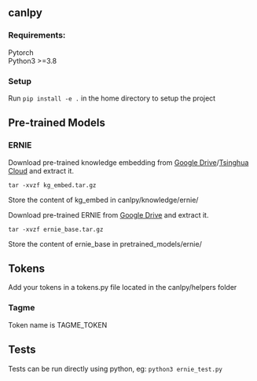 ## canlpy

### Requirements:

Pytorch  
Python3 >=3.8  

### Setup

Run ```pip install -e .``` in the home directory to setup the project

## Pre-trained Models

### ERNIE

Download pre-trained knowledge embedding from [Google Drive](https://drive.google.com/open?id=14VNvGMtYWxuqT-PWDa8sD0e7hO486i8Y)/[Tsinghua Cloud](https://cloud.tsinghua.edu.cn/f/229e8cccedc2419f987e/) and extract it.

```shell
tar -xvzf kg_embed.tar.gz
```

Store the content of kg_embed in canlpy/knowledge/ernie/

Download pre-trained ERNIE from [Google Drive](https://drive.google.com/uc?export=download&id=1Hdp_iqsF3xjFcWSRvklC5ppvvd2C0qim) and extract it.

```shell
tar -xvzf ernie_base.tar.gz
```
Store the content of ernie_base in pretrained_models/ernie/

## Tokens

Add your tokens in a tokens.py file located in the canlpy/helpers folder

### Tagme
Token name is TAGME_TOKEN

## Tests

Tests can be run directly using python, eg: ```python3 ernie_test.py```

